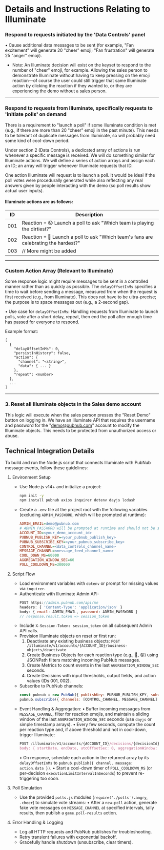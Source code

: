 # Details and Instructions Relating to Illuminate

### Respond to requests initiated by the 'Data Controls' panel

• Cause additional data messages to be sent (for example, "Fan excitement" will generate 20 "cheer" emoji; "Fan frustration" will generate 25 "anger" emoji).  
  - Note: An Illuminate decision will exist on the keyset to respond to the number of "cheer" emoji, for example. Allowing the sales person to demonstrate Illuminate without having to keep pressing on the emoji reaction—of course the user could still trigger that same Illuminate action by clicking the reaction if they wanted to, or they are experiencing the demo without a sales person.

---

### Respond to requests from Illuminate, specifically requests to 'initiate polls' on demand

There is a requirement to "launch a poll" if some Illuminate condition is met (e.g., if there are more than 20 "cheer" emoji in the past minute). This needs to be tolerant of duplicate messages from Illuminate, so will probably need some kind of cool-down period.

Under section 2 (Data Controls), a dedicated array of actions is run whenever a specific message is received. We will do something similar for Illuminate actions. We will define a series of action arrays and assign each an ID; an array will trigger whenever Illuminate requests that ID.

One action Illuminate will request is to launch a poll. It would be ideal if the poll votes were procedurally generated while also reflecting any real answers given by people interacting with the demo (so poll results show actual user inputs).

#### Illuminate actions are as follows:

| ID  | Description                                                          |
| --- | -------------------------------------------------------------------- |
| 001 | Reaction = 😡 Launch a poll to ask "Which team is playing the dirtiest?" |
| 002 | Reaction = 🎉 Launch a poll to ask "Which team's fans are celebrating the hardest?" |
| 003 | // More might be added                                              |

---

### Custom Action Array (Relevant to Illuminate)

Some response logic might require messages to be sent in a controlled manner rather than as quickly as possible. The `delayOffsetInMs` specifies a time to wait before sending a message, measured from when the request is first received (e.g., from Illuminate). This does not have to be ultra-precise; the purpose is to space messages out (e.g., a 2-second gap).

• Use case for `delayOffsetInMs`: Handling requests from Illuminate to launch polls, vote after a short delay, repeat, then end the poll after enough time has passed for everyone to respond.

Example format:
```
[
  {
    "delayOffsetInMs": 0,
    "persistInHistory": false,
    "action": {
      "channel": "<string>",
      "data": { ... }
    },
    "repeat": <number>
  },
  ...
]
```

---

### 3. Reset all Illuminate objects in the Sales demo account

This logic will execute when the sales person presses the "Reset Demo" button on logging in. We have an Illuminate API that requires the username and password for the "demo@pubnub.com" account to modify the Illuminate objects. This needs to be protected from unauthorized access or abuse.

## Technical Integration Details

To build and run the Node.js script that connects Illuminate with PubNub message events, follow these guidelines:

1. Environment Setup
   - Use Node.js v14+ and initialize a project:
     ```bash
     npm init -y
     npm install pubnub axios inquirer dotenv dayjs lodash
     ```
   - Create a `.env` file at the project root with the following variables (excluding `ADMIN_PASSWORD`, which will be prompted at runtime):
     ```ini
     ADMIN_EMAIL=demo@pubnub.com
     # ADMIN_PASSWORD will be prompted at runtime and should not be stored here
     ACCOUNT_ID=<your_demo_account_id>
     PUBNUB_PUBLISH_KEY=<your_pubnub_publish_key>
     PUBNUB_SUBSCRIBE_KEY=<your_pubnub_subscribe_key>
     CONTROL_CHANNEL=<data_controls_channel_name>
     MESSAGE_CHANNEL=<message_feed_channel_name>
     COOL_DOWN_MS=60000
     AGGREGATION_WINDOW_SEC=60
     POLL_COOLDOWN_MS=300000
     ```

2. Script Flow
   - Load environment variables with `dotenv` or prompt for missing values via `inquirer`.
   - Authenticate with Illuminate Admin API:
     ```js
     POST https://admin.pubnub.com/api/me
     headers: { 'Content-Type': 'application/json' }
     body: { email: ADMIN_EMAIL, password: ADMIN_PASSWORD }
     // response.result.token => session_token
     ```
   - Include `X-Session-Token: session_token` on all subsequent Admin API calls.
   - Provision Illuminate objects on reset or first run:
     1. Deactivate any existing business objects:
        `POST /illuminate/v1/accounts/{ACCOUNT_ID}/business-objects/deactivate`
     2. Create Business Objects for each reaction type (e.g., 🎉, 😡) using JSONPath filters matching incoming PubNub messages.
     3. Create Metrics to count events in the last `AGGREGATION_WINDOW_SEC` seconds.
     4. Create Decisions with input thresholds, output fields, and action values (IDs 001, 002).
   - Subscribe to PubNub channels:
     ```js
     const pubnub = new PubNub({ publishKey: PUBNUB_PUBLISH_KEY, subscribeKey: PUBNUB_SUBSCRIBE_KEY });
     pubnub.subscribe({ channels: [CONTROL_CHANNEL, MESSAGE_CHANNEL] });
     ```
   - Event Handling & Aggregation:
     • Buffer incoming messages from `MESSAGE_CHANNEL`, filter for reaction emojis, and maintain a sliding window of the last `AGGREGATION_WINDOW_SEC` seconds (use `dayjs` or simple timestamp arrays).
     • Every few seconds, compute the count per reaction type and, if above threshold and not in cool-down, trigger Illuminate:
       ```js
       POST /illuminate/v1/accounts/{ACCOUNT_ID}/decisions/{decisionId}/action-data
       body: { startDate, endDate, utcOffsetSec: 0, aggregationWindow: AGGREGATION_WINDOW_SEC }
       ```
     • On response, schedule each action in the returned array by its `delayOffsetInMs` to `pubnub.publish({ channel, message: action.data })`.
     • Start a cool-down timer of `POLL_COOLDOWN_MS` (or per-decision `executionLimitIntervalInSeconds`) to prevent re-triggering too soon.

3. Poll Simulation
   - Use the provided `polls.js` modules (`require('./polls').angry`, `.cheer`) to simulate vote streams:
     • After a `new-poll` action, generate fake vote messages on `MESSAGE_CHANNEL` at specified intervals, tally results, then publish a `game.poll-results` action.

4. Error Handling & Logging
   - Log all HTTP requests and PubNub publishes for troubleshooting.
   - Retry transient failures with exponential backoff.
   - Gracefully handle shutdown (unsubscribe, clear timers).
